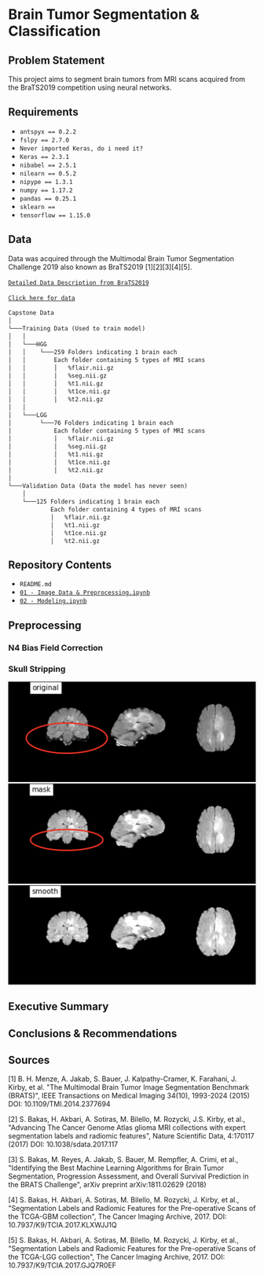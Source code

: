 # **Brain Tumor Segmentation & Classification**

## **Problem Statement**
This project aims to segment brain tumors from MRI scans acquired from the BraTS2019 competition using neural networks.  

## **Requirements**  
- `antspyx == 0.2.2`
- `fslpy == 2.7.0`
- `Never imported Keras, do i need it?`
- `Keras == 2.3.1`
- `nibabel == 2.5.1`
- `nilearn == 0.5.2`
- `nipype == 1.3.1`
- `numpy == 1.17.2`
- `pandas == 0.25.1`
- `sklearn ==`
- `tensorflow == 1.15.0`

## Data  
Data was acquired through the Multimodal Brain Tumor Segmentation Challenge 2019 also known as BraTS2019 [1][2][3][4][5].  

[`Detailed Data Description from BraTS2019`](https://www.med.upenn.edu/cbica/brats2019/data.html)   

[`Click here for data`](https://drive.google.com/drive/folders/1R7udpyjkkBFZc5pjddGasphkjcRYg4YQ?usp=sharing)  
```
Capstone Data   
│
└───Training Data (Used to train model)
│   │
│   └───HGG
│   │    └───259 Folders indicating 1 brain each
│   │        Each folder containing 5 types of MRI scans
│   │        │   %flair.nii.gz
│   │        │   %seg.nii.gz
│   │        │   %t1.nii.gz
│   │        │   %t1ce.nii.gz
│   │        │   %t2.nii.gz
│   │
│   └───LGG
│        └───76 Folders indicating 1 brain each
│            Each folder containing 5 types of MRI scans
│            │   %flair.nii.gz
│            │   %seg.nii.gz
│            │   %t1.nii.gz
│            │   %t1ce.nii.gz
│            │   %t2.nii.gz
│   
└───Validation Data (Data the model has never seen)
    │
    └───125 Folders indicating 1 brain each
            Each folder containing 4 types of MRI scans
            │   %flair.nii.gz
            │   %t1.nii.gz
            │   %t1ce.nii.gz
            │   %t2.nii.gz
```


## **Repository Contents**
- `README.md`
-  [`01 - Image Data & Preprocessing.ipynb`](https://github.com/aejsong/brain_tumor_nn/blob/master/01%20-%20Image%20Data%20%26%20Preprocessing.ipynb)
-  [`02 - Modeling.ipynb`](https://github.com/aejsong/brain_tumor_nn/blob/master/02%20-%20Modeling.ipynb)

## **Preprocessing**  
### N4 Bias Field Correction
### Skull Stripping
![](assets/README-8c2d4b24.png)
![](assets/README-96519894.png)
![](assets/README-de0309e1.png)

## **Executive Summary**
## **Conclusions & Recommendations**
## **Sources**
[1] B. H. Menze, A. Jakab, S. Bauer, J. Kalpathy-Cramer, K. Farahani, J. Kirby, et al. "The Multimodal Brain Tumor Image Segmentation Benchmark (BRATS)", IEEE Transactions on Medical Imaging 34(10), 1993-2024 (2015) DOI: 10.1109/TMI.2014.2377694

[2] S. Bakas, H. Akbari, A. Sotiras, M. Bilello, M. Rozycki, J.S. Kirby, et al., "Advancing The Cancer Genome Atlas glioma MRI collections with expert segmentation labels and radiomic features", Nature Scientific Data, 4:170117 (2017) DOI: 10.1038/sdata.2017.117

[3] S. Bakas, M. Reyes, A. Jakab, S. Bauer, M. Rempfler, A. Crimi, et al., "Identifying the Best Machine Learning Algorithms for Brain Tumor Segmentation, Progression Assessment, and Overall Survival Prediction in the BRATS Challenge", arXiv preprint arXiv:1811.02629 (2018)

[4] S. Bakas, H. Akbari, A. Sotiras, M. Bilello, M. Rozycki, J. Kirby, et al., "Segmentation Labels and Radiomic Features for the Pre-operative Scans of the TCGA-GBM collection", The Cancer Imaging Archive, 2017. DOI: 10.7937/K9/TCIA.2017.KLXWJJ1Q

[5] S. Bakas, H. Akbari, A. Sotiras, M. Bilello, M. Rozycki, J. Kirby, et al., "Segmentation Labels and Radiomic Features for the Pre-operative Scans of the TCGA-LGG collection", The Cancer Imaging Archive, 2017. DOI: 10.7937/K9/TCIA.2017.GJQ7R0EF
